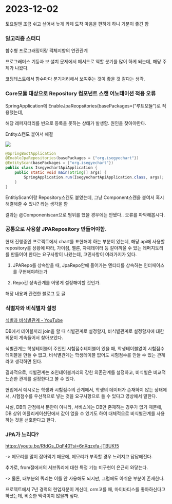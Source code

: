 # 2023-12-02

토요일엔 조금 쉬고 싶어서 늦게 카페 도착 마음을 편하게 하니 기분이 좋긴 함

### 

### 알고리즘 스터디

함수형 프로그래밍이랑 객체지향의 연관관계

프로그래머스 기둥과 보 설치 문제에서 메서드로 역할 분기를 많이 하게 되는데, 해당 주제가 나왔다.

코딩테스트에서 함수마다 분기처리해서 보여주는 것이 좋을 것 같다는 생각.

### Core모듈 대상으로 Repository 컴포넌트 스캔 어노테이션 적용 오류

SpringApplication에 EnableJpaReopsitories(basePackages=("루트모듈")로 적용했는데, 

해당 레퍼지터리를 빈으로 등록을 못하는 상태가 발생함. 원인을 찾아야한다.

Entity스캔도 붙여서 해결

![](https://cdn.discordapp.com/attachments/1152522573582696559/1180455761466376252/image.png?ex=657d7c19&is=656b0719&hm=771eb1e5e57cdc0fe8dec743e85f95625ecd55d37f56b4d699e5c7d5f82625c7&)

```java
@SpringBootApplication
@EnableJpaRepositories(basePackages = {"org.isegyechart"})
@EntityScan(basePackages = {"org.isegyechart"})
public class IsegyechartApiApplication {
    public static void main(String[] args) {
        SpringApplication.run(IsegyechartApiApplication.class, args);
    }
}
```

EntitiyScan이랑 Repository스캔도 붙였는데, 그냥 Component스캔을 붙여서 혹시 해결해줄 수 있나? 라는 생각을 함

결과는 @Componentscan으로 범위를 헀을 경우에는 안됐다.. 오류를 파악해봅시다.



### 공통으로 사용할 JPARepository 만들어야함.

현재 진행중인 프로젝트에서 chart를 표현해야 하는 부분이 있는데, 해당 api에 사용할 repository를 상황에 따라, 가이섬, 멜론, 자체데이터 등 갈아끼울 수 있는 레퍼지토리를 만들어야 한다는 요구사항이 나왔는데, 고민사항이 여러가지가 있다.

1. JPARepo를 상속받을 때, JpaRepo안에 들어가는 엔티티를 상속하는 인터페이스를 구현해야하는가

2. Repo간 상속관계를 어떻게 설정해야할 것인가.

해당 내용과 관련한 블로그 등 글



### 식별자와 비식별자 설정

[식별과 비식별관계 - YouTube](https://www.youtube.com/watch?v=n4GoMdwqXGI&pp=ygUg7ZWY7LCu7J2A7Jik7ZuEIOyLneuzhCDruYTsi53rs4Q%3D)

DB에서 테이블끼리 join을 할 때 식별관계로 설정할지, 비식별관계로 설정할지에 대한 의문이 계속들어서 찾아보았다.

식별관계는 학생테이블이 주인인  시험점수테이블이 있을 때, 학생테이블없이 시험점수 테이블을 만들 수 없고, 비식별관계는 학생테이블 없어도 시험점수를 만들 수 있는 관계라고 생각하면 된다.

결과적으로, 식별관계는 조인테이블끼리의 강한 의존관계를 설정하고, 비식별은 비교적 느슨한 관계를 설정한다고 볼 수 있다.

현업에서 예시로든 학생과 시험점수의 관계에서, 학생의 데이터가 존재하지 않는 상태에서, 시험점수를 우선적으로 넣는 것을 요구사항으로 들 수 있다고 영상에서 말한다.

사실, DB의 관점에서 뿐만이 아니라, 서비스에는 DB만 존재하는 경우가 없기 때문에, DB 상위 어플리케이션단에서 값이 없을 수 있기도 하여 대체적으로 비식별관계를 사용하는 것을 선호한다고 한다.



### JPA가 느리다?

 https://youtu.be/RfdGs_DqF40?si=6nXqzxfa-jTBUKf5

-> 메모리를 많이 잡아먹기 때문에, 메모리가 부족할 경우 느려지고 답답해진다.

추가로, from절에서의 서브쿼리에 대한 특정 기능 미구현이 은근히 와닿는다.

-> 물론, 대부분의 쿼리는 이를 안 사용해도 되지만, 그럼에도 아쉬운 부분이 존재한다.

프로젝트에서 7년 경력의 현업자분이 계신데, orm고를 때, 마이바티스를 좋아하신다고 하셨는데, 비슷한 맥락이지 않을까 싶다.


